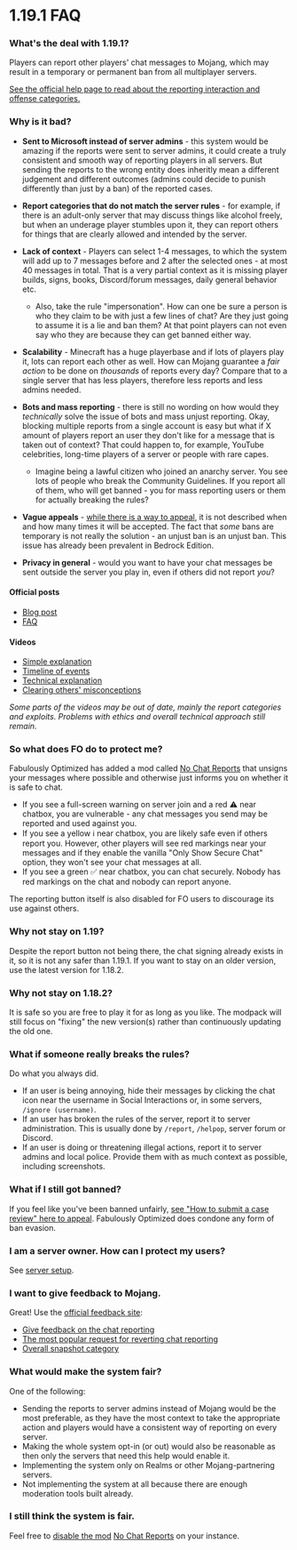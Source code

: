 # 1.19.1 FAQ

### What's the deal with 1.19.1?

Players can report other players' chat messages to Mojang, which may result in a temporary or permanent ban from all multiplayer servers.

[See the official help page to read about the reporting interaction and offense categories.](https://help.minecraft.net/hc/en-us/articles/7149823936781-Player-Reporting-in-Minecraft-Java-Edition)

### Why is it bad?

* **Sent to Microsoft instead of server admins** - this system would be amazing if the reports were sent to server admins, it could create a truly consistent and smooth way of reporting players in all servers. But sending the reports to the wrong entity does inheritly mean a different judgement and different outcomes (admins could decide to punish differently than just by a ban) of the reported cases.

* **Report categories that do not match the server rules** - for example, if there is an adult-only server that may discuss things like alcohol freely, but when an underage player stumbles upon it, they can report others for things that are clearly allowed and intended by the server.

* **Lack of context** - Players can select 1-4 messages, to which the system will add up to 7 messages before and 2 after the selected ones - at most 40 messages in total. That is a very partial context as it is missing player builds, signs, books, Discord/forum messages, daily general behavior etc.
   * Also, take the rule "impersonation". How can one be sure a person is who they claim to be with just a few lines of chat? Are they just going to assume it is a lie and ban them? At that point players can not even say who they are because they can get banned either way.

* **Scalability** - Minecraft has a huge playerbase and if lots of players play it, lots can report each other as well. How can Mojang guarantee a _fair action_ to be done on _thousands_ of reports every day? Compare that to a single server that has less players, therefore less reports and less admins needed.

* **Bots and mass reporting** - there is still no wording on how would they _technically_ solve the issue of bots and mass unjust reporting. Okay, blocking multiple reports from a single account is easy but what if X amount of players report an user they don't like for a message that is taken out of context? That could happen to, for example, YouTube celebrities, long-time players of a server or people with rare capes.
  * Imagine being a lawful citizen who joined an anarchy server. You see lots of people who break the Community Guidelines. If you report all of them, who will get banned - you for mass reporting users or them for actually breaking the rules?

* **Vague appeals** - [while there is a way to appeal](#what-if-i-still-got-banned), it is not described when and how many times it will be accepted. The fact that _some_ bans are temporary is not really the solution - an unjust ban is an unjust ban. This issue has already been prevalent in Bedrock Edition.

* **Privacy in general** - would you want to have your chat messages be sent outside the server you play in, even if others did not report _you_?

#### Official posts

- [Blog post](https://www.minecraft.net/en-us/article/addressing-player-chat-reporting-tool)
- [FAQ](https://help.minecraft.net/hc/en-us/articles/7317376541197)

#### Videos

- [Simple explanation](https://youtu.be/rdoFUhd0EkI)
- [Timeline of events](https://youtu.be/kEfyaAq90kg)
- [Technical explanation](https://youtu.be/hYAUEMlugyw?t=43)
- [Clearing others' misconceptions](https://youtu.be/bF_37BrWBSM?t=87)

_Some parts of the videos may be out of date, mainly the report categories and exploits. Problems with ethics and overall technical approach still remain._

### So what does FO do to protect me?

Fabulously Optimized has added a mod called [No Chat Reports](https://www.curseforge.com/minecraft/mc-mods/no-chat-reports) that unsigns your messages where possible and otherwise just informs you on whether it is safe to chat.

- If you see a full-screen warning on server join and a red ⚠️ near chatbox, you are vulnerable - any chat messages you send may be reported and used against you.
- If you see a yellow ℹ️ near chatbox, you are likely safe even if others report you. However, other players will see red markings near your messages and if they enable the vanilla "Only Show Secure Chat" option, they won't see your chat messages at all.
- If you see a green ✅ near chatbox, you can chat securely. Nobody has red markings on the chat and nobody can report anyone.

The reporting button itself is also disabled for FO users to discourage its use against others.

### Why not stay on 1.19?

Despite the report button not being there, the chat signing already exists in it, so it is not any safer than 1.19.1. If you want to stay on an older version, use the latest version for 1.18.2.

### Why not stay on 1.18.2?

It is safe so you are free to play it for as long as you like. The modpack will still focus on "fixing" the new version(s) rather than continuously updating the old one.

### What if someone really breaks the rules?

Do what you always did.

* If an user is being annoying, hide their messages by clicking the chat icon near the username in Social Interactions or, in some servers, `/ignore (username)`.
* If an user has broken the rules of the server, report it to server administration. This is usually done by `/report`, `/helpop`, server forum or Discord.
* If an user is doing or threatening illegal actions, report it to server admins and local police. Provide them with as much context as possible, including screenshots.

### What if I still got banned?

If you feel like you've been banned unfairly, [see "How to submit a case review" here to appeal](https://www.minecraft.net/en-us/community-standards#main-content). Fabulously Optimized does condone any form of ban evasion.

### I am a server owner. How can I protect my users?

See [server setup](server-setup.md).

### I want to give feedback to Mojang.

Great! Use the [official feedback site](https://feedback.minecraft.net/hc/en-us):
* [Give feedback on the chat reporting](https://feedback.minecraft.net/hc/en-us/community/posts/7320990094733-Player-Chat-Reporting-Feedback-)
* [The most popular request for reverting chat reporting](https://feedback.minecraft.net/hc/en-us/community/posts/6977558665997-Mojang-please-for-the-love-of-your-game-don-t-add-a-chat-report-feature-)
* [Overall snapshot category](https://feedback.minecraft.net/hc/en-us/community/topics/360001692331-Minecraft-Java-Edition-Snapshots?sort_by=votes)

### What would make the system fair?

One of the following:

- Sending the reports to server admins instead of Mojang would be the most preferable, as they have the most context to take the appropriate action and players would have a consistent way of reporting on every server.
- Making the whole system opt-in (or out) would also be reasonable as then only the servers that need this help would enable it.
- Implementing the system only on Realms or other Mojang-partnering servers.
- Not implementing the system at all because there are enough moderation tools built already.

### I still think the system is fair.

Feel free to [disable the mod](disabling-mods.md) [No Chat Reports](https://www.curseforge.com/minecraft/mc-mods/no-chat-reports) on your instance.
